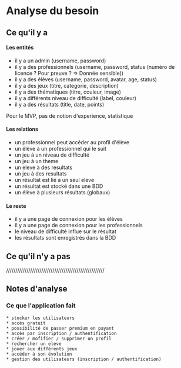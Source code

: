 # Analyse du besoin

## Ce qu'il y a 

#### Les entités

- il y a un admin (username, password)
- il y a des professionnels (username, password, status (numéro de licence ? Pour preuve ? => Donnée sensible))
- il y a des élèves (username, password, avatar, age, status)
- il y a des jeux (titre, categorie, description)
- il y a des thématiques (titre, couleur, image)
- il y a différents niveau de difficulté (label, couleur)
- il y a des résultats (title, date, points)

Pour le MVP, pas de notion d'experience, statistique
<!-- - il y a des résultats en fin de jeu (points)
- il y a des résultats globaux (note)
- il y a de l'expérience (temps, score) -->

#### Les relations 

- un professionnel peut accéder au profil d'élève
- un élève à un professionnel qui le suit
- un jeu à un niveau de difficulté
- un jeu à un theme
- un eleve à des resultats
- un jeu à des resultats
- un résultat est lié a un seul eleve
- un résultat est stocké dans une BDD
- un élève à plusieurs résultats (globaux)

#### Le reste 

- il y a une page de connexion pour les élèves
- il y a une page de connexion pour les professionnels
- le niveau de difficulté influe sur le résultat
- les résultats sont enregistrés dans la BDD


## Ce qu'il n'y a pas


/////////////////////////////////////////////////////

## Notes d'analyse

### Ce que l'application fait 

    * stocker les utilisateurs
    * accés gratuit
    * possibilité de passer premium en payant
    * accès par inscription / authentification
    * créer / mofifier / supprimer un profil
    * rechercher un eleve
    * jouer aux différents jeux 
    * accéder à son évolution
    * gestion des utilisateurs (inscription / authentification)